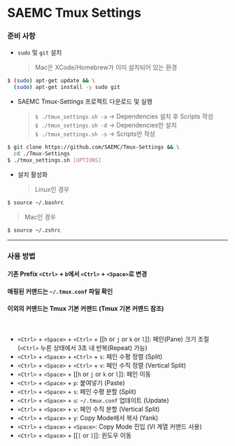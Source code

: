 # SAEMC Tmux Settings

### 준비 사항

- `sudo` 및 `git` 설치
  > Mac은 XCode/Homebrew가 이미 설치되어 있는 환경

```bash
$ (sudo) apt-get update && \
  (sudo) apt-get install -y sudo git
```

- SAEMC Tmux-Settings 프로젝트 다운로드 및 실행
  > `$ ./tmux_settings.sh -a` -> Dependencies 설치 후 Scripts 작성  
  > `$ ./tmux_settings.sh -d` -> Dependencies만 설치  
  > `$ ./tmux_settings.sh -s` -> Scripts만 작성

```bash
$ git clone https://github.com/SAEMC/Tmux-Settings && \
  cd ./Tmux-Settings
$ ./tmux_settings.sh [OPTIONS]
```

- 설치 활성화
  > Linux인 경우

```bash
$ source ~/.bashrc
```

> Mac인 경우

```bash
$ source ~/.zshrc
```

---

### 사용 방법

#### 기존 Prefix `<Ctrl>` + `b`에서 `<Ctrl>` + `<Space>`로 변경

#### 매핑된 커맨드는 `~/.tmux.conf` 파일 확인

#### 이외의 커맨드는 Tmux 기본 커맨드 (Tmux 기본 커맨드 참조)

<br/>

- `<Ctrl>` + `<Space>` + `<Ctrl>` + [[`h` or `j` or `k` or `l`]]: 페인(Pane) 크기 조절 (`<Ctrl>` 누른 상태에서 3초 내 반복(Repeat) 가능)
- `<Ctrl>` + `<Space>` + `<Ctrl>` + `s`: 페인 수평 정렬 (Split)
- `<Ctrl>` + `<Space>` + `<Ctrl>` + `v`: 페인 수직 정렬 (Vertical Split)
- `<Ctrl>` + `<Space>` + [[`h` or `j` or `k` or `l`]]: 페인 이동
- `<Ctrl>` + `<Space>` + `p`: 붙여넣기 (Paste)
- `<Ctrl>` + `<Space>` + `s`: 페인 수평 분할 (Split)
- `<Ctrl>` + `<Space>` + `u`: `~/.tmux.conf` 업데이트 (Update)
- `<Ctrl>` + `<Space>` + `v`: 페인 수직 분할 (Vertical Split)
- `<Ctrl>` + `<Space>` + `y`: Copy Mode에서 복사 (Yank)
- `<Ctrl>` + `<Space>` + `<Space>`: Copy Mode 진입 (VI 계열 커맨드 사용)
- `<Ctrl>` + `<Space>` + [[`[` or `]`]]: 윈도우 이동
